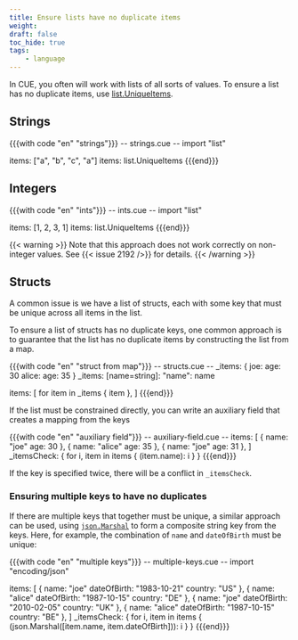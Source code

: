 ```yaml
---
title: Ensure lists have no duplicate items
weight:
draft: false
toc_hide: true
tags:
    - language
---
```


In CUE, you often will work with lists of all sorts of values. To ensure a list
has no duplicate items, use
[list.UniqueItems](https://pkg.go.dev/cuelang.org/go/pkg/list#UniqueItems).

## Strings

{{{with code "en" "strings"}}}
-- strings.cue --
import "list"

items: ["a", "b", "c", "a"]
items: list.UniqueItems
{{{end}}}

## Integers

{{{with code "en" "ints"}}}
-- ints.cue --
import "list"

items: [1, 2, 3, 1]
items: list.UniqueItems
{{{end}}}

{{< warning >}}
Note that this approach does not work correctly on non-integer values.
See {{< issue 2192 />}} for details.
{{< /warning >}}

## Structs

A common issue is we have a list of structs, each with some key that must be
unique across all items in the list.

To ensure a list of structs has no duplicate keys, one common approach is to
guarantee that the list has no duplicate items by constructing the list from a
map.

{{{with code "en" "struct from map"}}}
-- structs.cue --
_items: {
	joe: age:   30
	alice: age: 35
}
_items: [name=string]: "name": name

items: [
	for item in _items {
		item
	},
]
{{{end}}}

If the list must be constrained directly, you can write an auxiliary field that
creates a mapping from the keys

{{{with code "en" "auxiliary field"}}}
-- auxiliary-field.cue --
items: [
	{
		name: "joe"
		age:  30
	},
	{
		name: "alice"
		age:  35
	},
	{
		name: "joe"
		age:  31
	},
]
_itemsCheck: {
	for i, item in items {
		(item.name): i
	}
}
{{{end}}}

If the key is specified twice, there will be a conflict in `_itemsCheck`.

### Ensuring multiple keys to have no duplicates

If there are multiple keys that together must be unique, a similar approach can
be used, using
[`json.Marshal`](https://pkg.go.dev/cuelang.org/go/pkg/encoding/json)  to form a
composite string key from the keys. Here, for example, the combination of `name`
and `dateOfBirth` must be unique:

{{{with code "en" "multiple keys"}}}
-- multiple-keys.cue --
import "encoding/json"

items: [
	{
		name:        "joe"
		dateOfBirth: "1983-10-21"
		country:     "US"
	},
	{
		name:        "alice"
		dateOfBirth: "1987-10-15"
		country:     "DE"
	},
	{
		name:        "joe"
		dateOfBirth: "2010-02-05"
		country:     "UK"
	},
	{
		name:        "alice"
		dateOfBirth: "1987-10-15"
		country:     "BE"
	},
]
_itemsCheck: {
	for i, item in items {
		(json.Marshal([item.name, item.dateOfBirth])): i
	}
}
{{{end}}}
